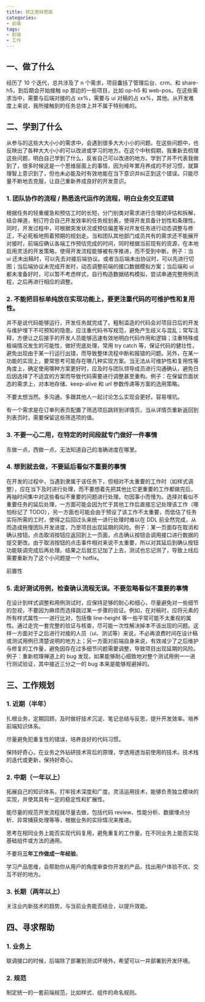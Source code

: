 ```yaml
---
title: 转正答辩思路
categories: 
- 前端
tags: 
- 前端
- 工作
---
```


## 一、做了什么

经历了 10 个迭代，总共涉及了 n 个需求，项目囊括了管理后台、crm、和 share-h5，到后期会开始接触 op 那边的一些项目，比如 op-h5 和 web-pos。在这些需求当中，需要与后端对接的占 xx%，需要与 ui 对稿的占 xx%，其他。从开发难度上来说，我所接触到的任务总体上并不属于特别难的。<!-- more -->





## 二、学到了什么

从参与的这些大大小小的需求中，会遇到很多大大小小的问题。在这些问题中，也反映出了各种大大小小的可以改进或学习的地方。在这个中秋假期，我重新去梳理这些问题，明白自己学到了什么，反省自己可以改进的地方。学到了并不代表我做到了，很多时候这是一个思维层面上的事情，因为经年累月养成的不好习惯，就算理智上意识到了，但也未必能及时有效地能在当下意识并纠正到这个错误。只能尽量不断地去克服，让自己重新养成良好的开发意识。



### 1. 团队协作的流程  /  熟悉迭代运作的流程，明白业务交互逻辑

根据任务的轻重缓急和预估工时的长短，分门别类对需求进行合理的评估和拆解，结合禅道，制订符合自己开发效率的任务规划表，使得开发具备计划性和条理性。同时，开发过程中，可根据突发状况或预估偏差等对开发任务进行动态调整与修正，不必死板地照着预期的规划走。当和团队其他部门成员共有的需求还不能展开对接时，前端应确认各端工作预估完成的时间，同时根据当前现有的资源，在本地启用灵活的开发策略，使得开发流程能够被有序推进，而不受到中断。例子：当 ui 还未出稿时，可以先去对接后端协议。或者当后端未出协议时，可以先进行切图；当后端协议未完成开发时，动态调整前端的接口数据模拟方案；当后端和 ui 都未准备好时，可以暂不考虑样式，自行构造数据结构模拟，尝试串通完整用例流程，之后再进行相应的调整。

   

### 2. 不能把目标单纯放在实现功能上，要更注重代码的可维护性和复用性。

并不是说代码能够运行，开发任务就完成了。粗制滥造的代码会对项目日后的开发与维护埋下不可预知的隐患。应注重代码书写规范，避免产生歧义与混乱；常写注释，方便让之后接手的开发人员能够迅速有效地明白代码作用和逻辑；注重特殊或极端情况发生的可能性，做好兜底处理，常用 try catch 等，保证代码的健壮性，避免出现由于某一行运行出错，而导致整体流程中断和报错的问题。另外，在某一功能的实现上，要常思考可能存在哪几种实现方案。当无法从可维护性和复用性等角度上，确定使用哪种方案更好时，应及时与团队领导成员进行沟通确认，避免日后因选择了不适宜的方案而导致代码需要进行调整甚至重构。例子：在保留页面状态的需求上，对本地存储、keep-alive 和 url 参数传递等方案的选用策略。

不要太想当然。多沟通，多跟其他人一起讨论怎么实现会更好。容易埋坑。

有一个需求是在订单列表页配置了筛选项后跳转到详情页，当从详情页重新返回到列表页时，需要保留这些筛选项的值。





### 3.  不要一心二用，在特定的时间段就专门做好一件事情

东做一点，西做一点，无法知道自己的准确进度在哪里。



### 4. 想到就去做，不要延后看似不重要的事情

在开发的过程中，当遇到隶属于该任务下，但相对不太重要的工作时（如样式调整），应在当下及时进行处理，而不要想着先把其他比它更重要的工作都做完后，再抽时间集中对这些看似不重要的问题进行处理。勿因事小而慢为。选择对看似不重要任务的延后处理，一方面可能会因为忙于其他工作后直接忘记处理该工作（哪怕标记了 TODO），另一方面也可能会由于预设了该工作不太重要，而低估了任务实际所需的工时，使得之后回过头来统一进行处理时难以在 DDL 前全然完成，从而造成拖慢团队开发进度，乃至项目出现延期的风险。例子：某一页面存在取消和确认按钮。点击取消按钮应返回到上一页面，点击确认按钮会调用接口进行数据的提交更改。由于取消按钮的点击事件相对来说不太重要，所以对其延后到确认按钮功能联调完成后再处理。结果之后就忘记加了上去，测试也忘记测了，导致上线后需要重新为了这个小问题提一个 hotfix。

前置性



### 5. 走好测试用例，检查确认流程无误。不要忽略看似不重要的事情

在设计到样式调整和用例测试时，应保持足够的耐心和细心，尽量避免对一些细节的忽视，不要因为麻烦而选择跳过某一步骤的验证。例如，在对稿时，应将元素的所有样式属性一一进行比对，包括像 line-height 等一些平常可能不太重视的属性。通过走完一套完整的验证与核查，尽可能一次性解决掉本不该出现的问题。这样一方面对于之后进行对接的人员（ui、测试等）来说，不必再浪费时间在设计稿或测试用例已清楚说明的地方上；另一方面对前端自身来说，有效减少了之后维护与修复的工作量，避免因存在过多细节问题需要调整，导致项目出现延期的风险。例子：重新梳理禅道上的 bug 发现，如果能够耐心细致地对整个测试用例一一进行测试验证，其中接近三分之一的 bug 本来是能够规避掉的。



## 三、工作规划

### 1. 近期（半年）

扎根业务，定期回顾，及时做好技术沉淀、笔记总结与反思，提升开发效率。培养前端知识体系。

尽量避免犯重复性的错误，培养良好的代码习惯。

保持好奇心，在业务之外钻研技术背后的原理，学透用透当前使用的技术。技术栈的迭代或更新，保持好奇心。



### 2. 中期（一年以上）

拓展自己的知识体系，打牢技术深度和广度。灵活运用技术，能够负责独立模块的实现，并使其具有一定的稳定性和扩展性。

能尽量的规范开发流程就尽量去做，包括代码 review、性能分析、数据埋点分析、异常捕获处理等等，根据业务的实际情况来推进。

思考在相同业务上能否实现代码复用，避免重复的工作量。在不同业务上能否实现基础组件或方法的通用。

不要将**三年工作做成一年经验**。

学习产品思维，会帮助你从用户的角度审查你开发的产品，找出用户体验不优、交互不好的地方。



### 3. 长期（两年以上）

关注业内新技术的趋势，与当前业务能否结合，以提升效能。



## 四、寻求帮助

### 1. 业务上

联调接口的时候，后端除了部署到测试环境外，希望可以一并部署到开发环境。



### 2. 规范

制定统一的一套前端规范，比如样式、组件的命名规则。